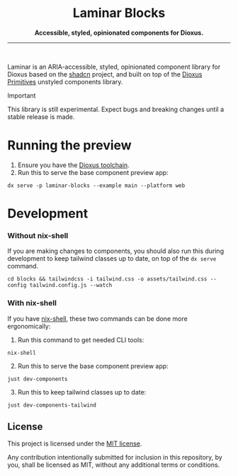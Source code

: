 <div align="center">
  <h1>Laminar Blocks</h1>
  <p><strong>Accessible, styled, opinionated components for Dioxus.</strong></p>
</div>

-----
<br/>

Laminar is an ARIA-accessible, styled, opinionated component library for Dioxus based on the [shadcn](https://ui.shadcn.com) project, and built on top of the [Dioxus Primitives](https://github.com/DioxusLabs/components) unstyled components library.

> [!IMPORTANT]
> This library is still experimental. Expect bugs and breaking changes until a stable release is made.

# Running the preview

1. Ensure you have the [Dioxus toolchain](https://dioxuslabs.com/learn/0.6/getting_started/#).
2. Run this to serve the base component preview app:

```
dx serve -p laminar-blocks --example main --platform web
```

# Development

### Without nix-shell

If you are making changes to components, you should also run this during development to keep tailwind classes up to date, on top of the `dx serve` command.

```
cd blocks && tailwindcss -i tailwind.css -o assets/tailwind.css --config tailwind.config.js --watch
```

### With nix-shell

If you have [nix-shell](https://nixos.org), these two commands can be done more ergonomically:

1. Run this command to get needed CLI tools:

```
nix-shell
```

2. Run this to serve the base component preview app:

```
just dev-components
```

3. Run this to keep tailwind classes up to date:

```
just dev-components-tailwind
```


## License
This project is licensed under the [MIT license](./LICENSE).

Any contribution intentionally submitted for inclusion in this repository, by you, shall be licensed as MIT, without any additional terms or conditions.
